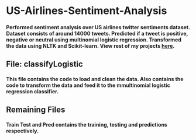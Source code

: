 # US-Airlines-Sentiment-Analysis

#### Performed sentiment analysis over US airlines twitter sentiments dataset. Dataset consists of around 14000 tweets. Predicted if a tweet is positive, negative or neutral using multinomial logistic regression. Transformed the data using NLTK and Scikit-learn. View rest of my projects [here](https://shivam360d.github.io/ShivamVats/).

## File: classifyLogistic
#### This file contains the code to load and clean the data. Also contains the code to transform the data and feed it to the mmultinomial logistic regression classifier.

## Remaining Files
#### Train Test and Pred contains the training, testing and predictions respectively.
